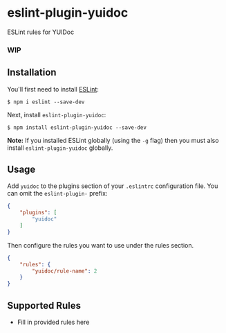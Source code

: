 # eslint-plugin-yuidoc

ESLint rules for YUIDoc

### WIP

## Installation

You'll first need to install [ESLint](http://eslint.org):

```
$ npm i eslint --save-dev
```

Next, install `eslint-plugin-yuidoc`:

```
$ npm install eslint-plugin-yuidoc --save-dev
```

**Note:** If you installed ESLint globally (using the `-g` flag) then you must also install `eslint-plugin-yuidoc` globally.

## Usage

Add `yuidoc` to the plugins section of your `.eslintrc` configuration file. You can omit the `eslint-plugin-` prefix:

```json
{
    "plugins": [
        "yuidoc"
    ]
}
```


Then configure the rules you want to use under the rules section.

```json
{
    "rules": {
        "yuidoc/rule-name": 2
    }
}
```

## Supported Rules

* Fill in provided rules here
